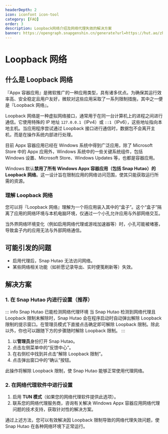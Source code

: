 ```yaml
---
headerDepth: 2
icon: iconfont icon-tool
category: [FAQ]
order: 3
description: Loopback网络介绍及网络代理失效的解决方案
banner: https://opengraph.snapgenshin.cn/generate?url=https://hut.ao/zh/advanced/loopback.html&has_description=False
---
```


# Loopback 网络

## 什么是 Loopback 网络

『Appx 容器应用』是微软推广的一种应用类型，具有诸多优点。为确保其运行效率高、安全稳定且用户友好，微软对这些应用采取了一系列限制措施，其中之一便是『Loopback 网络』。

Loopback 网络是一种虚拟网络接口，通常用于在同一台计算机上的进程之间进行通信。它使用特殊的 IP 地址 `127.0.0.1`（IPv4）或 `::1`（IPv6），这些地址指向本地主机。当应用程序尝试通过 Loopback 接口进行通信时，数据包不会离开主机，而是在操作系统内部进行处理。

目前 Appx 容器应用已经在 Windows 系统中得到广泛应用，除了 Microsoft Store 中的 Appx 应用外，Windows 系统中的一些关键系统组件，包括 Windows 设置、Microsoft Store、Windows Updates 等，也都是容器应用。

Windows 默认**禁用了所有 Windows Appx 容器应用（包括 Snap Hutao）的 Loopback 网络**。这一设计旨在限制应用的网络访问范围，使其只能获取运行所需的资源。

### 理解 Loopback 网络

您可以将『Loopback 网络』理解为一个将应用装入其中的“盒子”。这个“盒子”隔离了应用的网络环境与本机电脑环境，仅通过一个小孔允许应用与外部网络交互。

当外界网络环境变化（例如启用网络代理或游戏加速器等）时，小孔可能被堵塞，导致盒子内的应用无法与外部网络通信。

## 可能引发的问题

- 启用代理后，Snap Hutao 无法访问网络。
- 某些网络相关功能（如祈愿记录导出、实时便笺刷新等）失效。

## 解决方案

### 1. 在 Snap Hutao 内进行设置（推荐）

::: info Snap Hutao 已能检测网络代理环境
当 Snap Hutao 检测到网络代理且 Loopback 限制未解除时，Snap Hutao 会在程序启动时自动弹出解除 Loopback 限制的提示窗口。在管理员模式下直接点击确定即可解除 Loopback 限制。除此以外，你也可以跟随下方的步骤随时解除 Loopback 限制。
:::

1. 以**管理员**身份打开 Snap Hutao。
2. 点击左侧菜单中的“反馈中心”。
3. 在右侧栏中找到并点击“解除 Loopback 限制”。
4. 点击弹出窗口中的“确认”按钮。

此操作将解除 Loopback 限制，使 Snap Hutao 能够正常使用代理网络。

### 2. 在网络代理软件中进行设置

1. 启用 **TUN 模式**（如果您的网络代理软件提供此选项）。
2. 联系您的网络代理服务商，咨询有关解决 Windows Appx 容器应用网络代理问题的技术支持，获取针对性的解决方案。

通过上述方法，您可以有效解决因 Loopback 限制导致的网络代理失效问题，使 Snap Hutao 在各种网络环境下正常运行。
